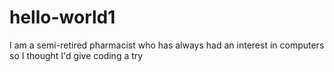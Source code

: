 # hello-world1
I am a semi-retired pharmacist who has always had an interest in computers so I thought I'd give coding a try
